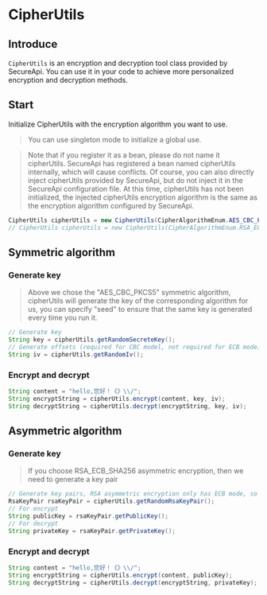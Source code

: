 # CipherUtils

## Introduce

`CipherUtils` is an encryption and decryption tool class provided by SecureApi. You can use it in your code to achieve more personalized encryption and decryption methods.

## Start

Initialize CipherUtils with the encryption algorithm you want to use.

> You can use singleton mode to initialize a global use.

> Note that if you register it as a bean, please do not name it cipherUtils. SecureApi has registered a bean named cipherUtils internally, which will cause conflicts. Of course, you can also directly inject cipherUtils provided by SecureApi, but do not inject it in the SecureApi configuration file. At this time, cipherUtils has not been initialized, the injected cipherUtils encryption algorithm is the same as the encryption algorithm configured by SecureApi.

```java
CipherUtils cipherUtils = new CipherUtils(CipherAlgorithmEnum.AES_CBC_PKCS5);
// CipherUtils cipherUtils = new CipherUtils(CipherAlgorithmEnum.RSA_ECB_SHA256);
```

## Symmetric algorithm

### Generate key

> Above we chose the "AES_CBC_PKCS5" symmetric algorithm, cipherUtils will generate the key of the corresponding algorithm for us, you can specify "seed" to ensure that the same key is generated every time you run it.

```java
// Generate key
String key = cipherUtils.getRandomSecreteKey();
// Generate offsets (required for CBC model, not required for ECB mode)
String iv = cipherUtils.getRandomIv();
```

### Encrypt and decrypt

```java
String content = "hello,您好！《》\\/";
String encryptString = cipherUtils.encrypt(content, key, iv);
String decryptString = cipherUtils.decrypt(encryptString, key, iv);
```

## Asymmetric algorithm

### Generate key

> If you choose RSA_ECB_SHA256 asymmetric encryption, then we need to generate a key pair

```java
// Generate key pairs, RSA asymmetric encryption only has ECB mode, so no offsets are required
RsaKeyPair rsaKeyPair = cipherUtils.getRandomRsaKeyPair();
// For encrypt
String publicKey = rsaKeyPair.getPublicKey();
// For decrypt
String privateKey = rsaKeyPair.getPrivateKey();
```

### Encrypt and decrypt

```java
String content = "hello,您好！《》\\/";
String encryptString = cipherUtils.encrypt(content, publicKey);
String decryptString = cipherUtils.decrypt(encryptString, privateKey);
```
